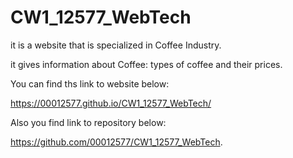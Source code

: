 # CW1_12577_WebTech

it is a website that is specialized in Coffee Industry.

it gives information about Coffee: types of coffee and their prices.

You can find ths link to website below:

https://00012577.github.io/CW1_12577_WebTech/

Also you find link to repository below:

https://github.com/00012577/CW1_12577_WebTech.
